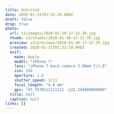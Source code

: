 ```yaml
---
title: Untitled
date: 2020-01-31T01:32:39.000Z
draft: false
drop: true
photo:
  url: s3/images/2020-01-30-17-32-39.jpg
  thumb: s3/thumbs/2020-01-30-17-32-39.jpg
  preview: s3/previews/2020-01-30-17-32-39.jpg
  created: 2020-01-31T01:32:39.000Z
  exif:
    make: Apple
    model: "iPhone 7"
    lens: "iPhone 7 back camera 3.99mm f/1.8"
    iso: 100
    aperture: 1.8
    shutter_speed: 1/11
    focal_length: "4.0 mm"
    gps: "47.7570111111111 -122.243888888889"
  title: null
  caption: null
links: []
---
```


